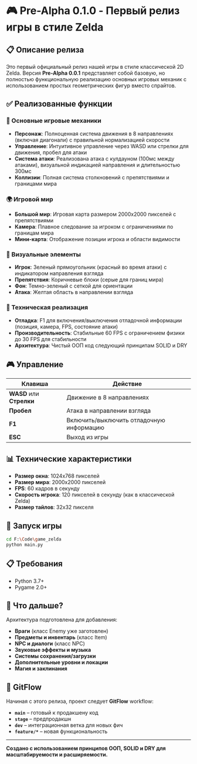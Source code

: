 # 🎮 Pre-Alpha 0.1.0 - Первый релиз игры в стиле Zelda

## 📋 Описание релиза

Это первый официальный релиз нашей игры в стиле классической 2D Zelda. Версия **Pre-Alpha 0.0.1** представляет собой базовую, но полностью функциональную реализацию основных игровых механик с использованием простых геометрических фигур вместо спрайтов.

## ✅ Реализованные функции

### 🎯 Основные игровые механики
- **Персонаж**: Полноценная система движения в 8 направлениях (включая диагонали) с правильной нормализацией скорости
- **Управление**: Интуитивное управление через WASD или стрелки для движения, пробел для атаки
- **Система атаки**: Реализована атака с кулдауном (100мс между атаками), визуальной индикацией направления и длительностью 300мс
- **Коллизии**: Полная система столкновений с препятствиями и границами мира

### 🌍 Игровой мир
- **Большой мир**: Игровая карта размером 2000x2000 пикселей с препятствиями
- **Камера**: Плавное следование за игроком с ограничениями по границам мира
- **Мини-карта**: Отображение позиции игрока и области видимости

### 🎨 Визуальные элементы
- **Игрок**: Зеленый прямоугольник (красный во время атаки) с индикатором направления взгляда
- **Препятствия**: Коричневые блоки (серые для границ мира)
- **Фон**: Темно-зеленый с сеткой для ориентации
- **Атака**: Желтая область в направлении взгляда

### 🔧 Техническая реализация
- **Отладка**: F1 для включения/выключения отладочной информации (позиция, камера, FPS, состояние атаки)
- **Производительность**: Стабильные 60 FPS с ограничением физики до 30 FPS для стабильности
- **Архитектура**: Чистый ООП код следующий принципам SOLID и DRY

## 🎮 Управление

| Клавиша | Действие |
|---------|----------|
| **WASD** или **Стрелки** | Движение в 8 направлениях |
| **Пробел** | Атака в направлении взгляда |
| **F1** | Включить/выключить отладочную информацию |
| **ESC** | Выход из игры |

## 📊 Технические характеристики

- **Размер окна**: 1024x768 пикселей
- **Размер мира**: 2000x2000 пикселей  
- **FPS**: 60 кадров в секунду
- **Скорость игрока**: 120 пикселей в секунду (как в классической Zelda)
- **Размер тайлов**: 32x32 пикселя

## 🚀 Запуск игры

```bash
cd F:\Code\game_zelda
python main.py
```

## 📋 Требования

- Python 3.7+
- Pygame 2.0+

## 🔮 Что дальше?

Архитектура подготовлена для добавления:
- **Враги** (класс Enemy уже заготовлен)
- **Предметы и инвентарь** (класс Item)
- **NPC и диалоги** (класс NPC)
- **Звуковые эффекты и музыка**
- **Системы сохранения/загрузки**
- **Дополнительные уровни и локации**
- **Магия и заклинания**

## 🌿 GitFlow

Начиная с этого релиза, проект следует **GitFlow** workflow:
- **`main`** – готовый к продакшену код
- **`stage`** – предпродакшн 
- **`dev`** – интеграционная ветка для новых фич
- **`feature/*`** – новая функциональность

---

**Создано с использованием принципов ООП, SOLID и DRY для масштабируемости и расширяемости.**